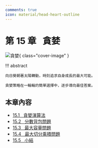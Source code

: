 ```yaml
---
comments: true
icon: material/head-heart-outline
---
```


# 第 15 章 &nbsp; 貪婪

![貪婪](../assets/covers/chapter_greedy.jpg){ class="cover-image" }

!!! abstract

    向日葵朝著太陽轉動，時刻追求自身成長的最大可能。

    貪婪策略在一輪輪的簡單選擇中，逐步導向最佳答案。

## 本章內容

- [15.1 &nbsp; 貪婪演算法](greedy_algorithm.md)
- [15.2 &nbsp; 分數背包問題](fractional_knapsack_problem.md)
- [15.3 &nbsp; 最大容量問題](max_capacity_problem.md)
- [15.4 &nbsp; 最大切分乘積問題](max_product_cutting_problem.md)
- [15.5 &nbsp; 小結](summary.md)
